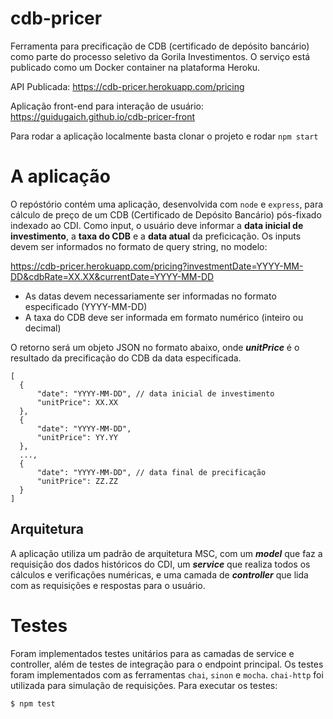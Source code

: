 # cdb-pricer

Ferramenta para precificação de CDB (certificado de depósito bancário) como parte do processo seletivo da Gorila Investimentos. O serviço está publicado como um Docker container na plataforma Heroku.

API Publicada: https://cdb-pricer.herokuapp.com/pricing

Aplicação front-end para interação de usuário: https://guidugaich.github.io/cdb-pricer-front

Para rodar a aplicação localmente basta clonar o projeto e rodar `npm start`

# A aplicação

O repóstório contém uma aplicação, desenvolvida com `node` e `express`, para cálculo de preço de um CDB (Certificado de Depósito Bancário) pós-fixado indexado ao CDI. Como input, o usuário deve informar a **data inicial de investimento**, a **taxa do CDB** e a **data atual** da preficicação. Os inputs devem ser informados no formato de query string, no modelo:

https://cdb-pricer.herokuapp.com/pricing?investmentDate=YYYY-MM-DD&cdbRate=XX.XX&currentDate=YYYY-MM-DD

- As datas devem necessariamente ser informadas no formato especificado (YYYY-MM-DD)
- A taxa do CDB deve ser informada em formato numérico (inteiro ou decimal)

O retorno será um objeto JSON no formato abaixo, onde ***unitPrice*** é o resultado da precificação do CDB da data especificada.

```
[
  {
	  "date": "YYYY-MM-DD", // data inicial de investimento
	  "unitPrice": XX.XX
  },
  {
	  "date": "YYYY-MM-DD",
	  "unitPrice": YY.YY
  },
  ...,
  {
	  "date": "YYYY-MM-DD", // data final de precificação
	  "unitPrice": ZZ.ZZ
  }
]
```

## Arquitetura

A aplicação utiliza um padrão de arquitetura MSC, com um ***model*** que faz a requisição dos dados históricos do CDI, um ***service*** que realiza todos os cálculos e verificações numéricas, e uma camada de ***controller*** que lida com as requisições e respostas para o usuário.

# Testes

Foram implementados testes unitários para as camadas de service e controller, além de testes de integração para o endpoint principal. Os testes foram implementados com as ferramentas `chai`, `sinon` e `mocha`. `chai-http` foi utilizada para simulação de requisições. Para executar os testes:

```
$ npm test
```

